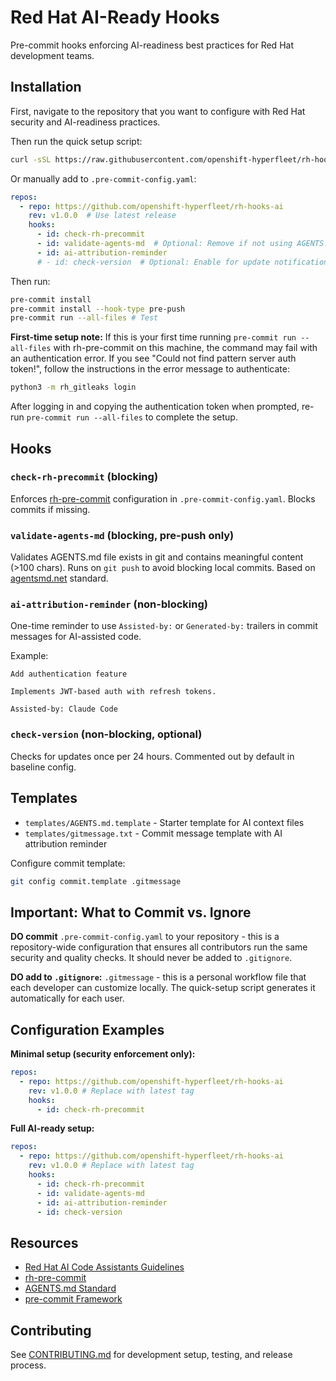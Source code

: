 # Red Hat AI-Ready Hooks

Pre-commit hooks enforcing AI-readiness best practices for Red Hat development teams.

## Installation

First, navigate to the repository that you want to configure with Red Hat security and AI-readiness practices.

Then run the quick setup script:

```bash
curl -sSL https://raw.githubusercontent.com/openshift-hyperfleet/rh-hooks-ai/main/bootstrap/quick-setup.sh | bash
```

Or manually add to `.pre-commit-config.yaml`:

```yaml
repos:
  - repo: https://github.com/openshift-hyperfleet/rh-hooks-ai
    rev: v1.0.0  # Use latest release
    hooks:
      - id: check-rh-precommit
      - id: validate-agents-md  # Optional: Remove if not using AGENTS.md
      - id: ai-attribution-reminder
      # - id: check-version  # Optional: Enable for update notifications
```

Then run:
```bash
pre-commit install
pre-commit install --hook-type pre-push
pre-commit run --all-files # Test
```

**First-time setup note:** If this is your first time running `pre-commit run --all-files` with rh-pre-commit on this machine, the command may fail with an authentication error. If you see "Could not find pattern server auth token!", follow the instructions in the error message to authenticate:

```bash
python3 -m rh_gitleaks login
```

After logging in and copying the authentication token when prompted, re-run `pre-commit run --all-files` to complete the setup.

## Hooks

### `check-rh-precommit` (blocking)
Enforces [rh-pre-commit](https://gitlab.cee.redhat.com/infosec-public/developer-workbench/tools/-/tree/main/rh-pre-commit) configuration in `.pre-commit-config.yaml`. Blocks commits if missing.

### `validate-agents-md` (blocking, pre-push only)
Validates AGENTS.md file exists in git and contains meaningful content (>100 chars). Runs on `git push` to avoid blocking local commits. Based on [agentsmd.net](https://agentsmd.net/) standard.


### `ai-attribution-reminder` (non-blocking)
One-time reminder to use `Assisted-by:` or `Generated-by:` trailers in commit messages for AI-assisted code.

Example:
```
Add authentication feature

Implements JWT-based auth with refresh tokens.

Assisted-by: Claude Code
```

### `check-version` (non-blocking, optional)
Checks for updates once per 24 hours. Commented out by default in baseline config.

## Templates

- `templates/AGENTS.md.template` - Starter template for AI context files
- `templates/gitmessage.txt` - Commit message template with AI attribution reminder

Configure commit template:
```bash
git config commit.template .gitmessage
```

## Important: What to Commit vs. Ignore

**DO commit** `.pre-commit-config.yaml` to your repository - this is a repository-wide configuration that ensures all contributors run the same security and quality checks. It should never be added to `.gitignore`.

**DO add to `.gitignore`:** `.gitmessage` - this is a personal workflow file that each developer can customize locally. The quick-setup script generates it automatically for each user.

## Configuration Examples

**Minimal setup (security enforcement only):**
```yaml
repos:
  - repo: https://github.com/openshift-hyperfleet/rh-hooks-ai
    rev: v1.0.0 # Replace with latest tag
    hooks:
      - id: check-rh-precommit
```

**Full AI-ready setup:**
```yaml
repos:
  - repo: https://github.com/openshift-hyperfleet/rh-hooks-ai
    rev: v1.0.0 # Replace with latest tag
    hooks:
      - id: check-rh-precommit
      - id: validate-agents-md
      - id: ai-attribution-reminder
      - id: check-version
```

## Resources

- [Red Hat AI Code Assistants Guidelines](https://source.redhat.com/projects_and_programs/ai/wiki/code_assistants_guidelines_for_responsible_use_of_ai_code_assistants)
- [rh-pre-commit](https://gitlab.cee.redhat.com/infosec-public/developer-workbench/tools/-/tree/main/rh-pre-commit)
- [AGENTS.md Standard](https://agentsmd.net/)
- [pre-commit Framework](https://pre-commit.com/)

## Contributing

See [CONTRIBUTING.md](CONTRIBUTING.md) for development setup, testing, and release process.
